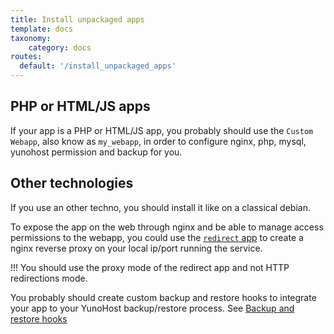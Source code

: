 ```yaml
---
title: Install unpackaged apps
template: docs
taxonomy:
    category: docs
routes:
  default: '/install_unpackaged_apps'
---
```



## PHP or HTML/JS apps

If your app is a PHP or HTML/JS app, you probably should use the `Custom Webapp`, also know as `my_webapp`, in order to configure nginx, php, mysql, yunohost permission and backup for you.

## Other technologies

If you use an other techno, you should install it like on a classical debian.

To expose the app on the web through nginx and be able to manage access permissions to the webapp, you could use the [`redirect` app](https://github.com/YunoHost-Apps/redirect_ynh/) to create a nginx reverse proxy on your local ip/port running the service.

!!! You should use the proxy mode of the redirect app and not HTTP redirections mode.

You probably should create custom backup and restore hooks to integrate your app to your YunoHost backup/restore process. See [Backup and restore hooks](/invalid)
